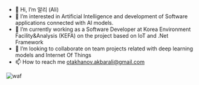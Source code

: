- 👋 Hi, I’m 알리 (Ali)
- 👀 I’m interested in Artificial Intelligence and development of Software applications connected with AI models.
- 🌱 I’m currently working as a Software Developer at Korea Environment Facility&Analysis (KEFA) on the project based on IoT and .Net Framework
- 💞️ I’m looking to collaborate on team projects related with deep learning models and Internet Of Things
- 📫 How to reach me otakhanov.akbarali@gmail.com

<!---
akbarali2019/akbarali2019 is a ✨ special ✨ repository because its `README.md` (this file) appears on your GitHub profile.
You can click the Preview link to take a look at your changes.
--->

![waf](https://user-images.githubusercontent.com/52565814/225842325-1063060c-acb5-479f-87df-bb0569ad356c.PNG)

